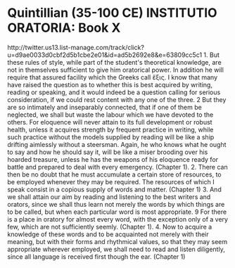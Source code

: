 <h1>Quintillian (35-100 CE)
INSTITUTIO ORATORIA: Book X </h1>
http://twitter.us13.list-manage.com/track/click?
u=d9ae0033d0cbf2d5b1cbe2e01&id=ad5b2692e8&e=63809cc5c1
1. But these rules of style, while part of the student's theoretical knowledge, are not in
themselves sufficient to give him oratorical power. In addition he will require that
assured facility which the Greeks call ἔξις. I know that many have raised the question
as to whether this is best acquired by writing, reading or speaking, and it would indeed
be a question calling for serious consideration, if we could rest content with any one of
the three. 2 But they are so intimately and inseparably connected, that if one of them be
neglected, we shall but waste the labour which we have devoted to the others. For
eloquence will never attain to its full development or robust health, unless it acquires
strength by frequent practice in writing, while such practice without the models supplied
by reading will be like a ship drifting aimlessly without a steersman. Again, he who
knows what he ought to say and how he should say it, will be like a miser brooding over
his hoarded treasure, unless he has the weapons of his eloquence ready for battle and
prepared to deal with every emergency. (Chapter 1).
2. There can then be no doubt that he must accumulate a certain store of resources, to be
employed whenever they may be required. The resources of which I speak consist in a
copious supply of words and matter. (Chapter 1)
3. And we shall attain our aim by reading and listening to the best writers and orators,
since we shall thus learn not merely the words by which things are to be called, but
when each particular word is most appropriate. 9 For there is a place in oratory for
almost every word, with the exception only of a very few, which are not sufficiently
seemly. (Chapter 1).
4. Now to acquire a knowledge of these words and to be acquainted not merely with their
meaning, but with their forms and rhythmical values, so that they may seem appropriate
wherever employed, we shall need to read and listen diligently, since all language is
received first though the ear. (Chapter 1)